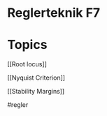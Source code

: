 # Reglerteknik F7

# Topics

[[Root locus]]


[[Nyquist Criterion]]

[[Stability Margins]]

#regler 

